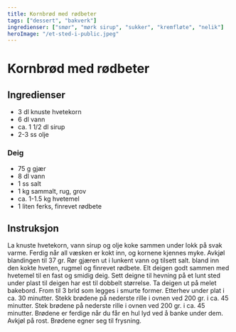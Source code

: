 ```yaml
---
title: Kornbrød med rødbeter
tags: ["dessert", "bakverk"]
ingredienser: ["smør", "mørk sirup", "sukker", "kremfløte", "nelik"]
heroImage: "/et-sted-i-public.jpeg"
---
```


# Kornbrød med rødbeter

## Ingredienser

- 3 dl knuste hvetekorn
- 6 dl vann
- ca. 1 1/2 dl sirup
- 2-3 ss olje

### Deig

- 75 g gjær
- 8 dl vann
- 1 ss salt
- 1 kg sammalt, rug, grov
- ca. 1-1.5 kg hvetemel
- 1 liten ferks, finrevet rødbete

## Instruksjon

La knuste hvetekorn, vann sirup og olje koke sammen under lokk på svak varme. Ferdig når all væsken er kokt inn, og kornene kjennes myke. Avkjøl blandingen til 37 gr. Rør gjæren ut i lunkent vann og tilsett salt. bland inn den kokte hveten, rugmel og finrevet rødbete. Elt deigen godt sammen med hvetemel til en fast og smidig deig. Sett deigne til hevning på et lunt sted under plast til deigen har est til dobbelt størrelse. Ta deigen ut på melet bakebord. From til 3 brld som legges i smurte former. Etterhev under plat i ca. 30 minutter. Stekk brødene på nederste rille i ovnen ved 200 gr. i ca. 45 minutter. Stek brødene på nederste rille i ovnen ved 200 gr. i ca. 45 minutter. Brødene er ferdige når du får en hul lyd ved å banke under dem. Avkjøl på rost. Brødene egner seg til frysning.
